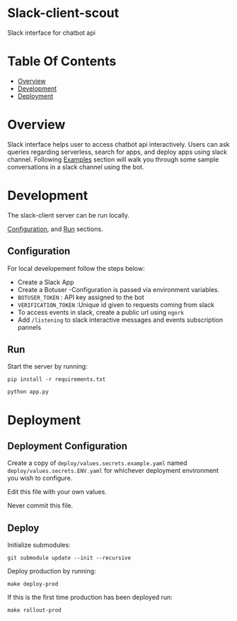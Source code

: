 # Slack-client-scout
Slack interface for chatbot api



# Table Of Contents
- [Overview](#overview)
- [Development](#development)
- [Deployment](#deployment)

# Overview
Slack interface helps user to access chatbot api interactively. Users can ask queries regarding serverless, search for apps, and deploy apps using slack channel.
Following [Examples](#examples) section will walk you through some sample conversations in a slack channel using the bot.
 
# Development
The slack-client server can be run locally.  

[Configuration](#configuration),
and [Run](#run) sections.

## Configuration
For local developement follow the steps below:
- Create a Slack App
- Create a Botuser
-Configuration is passed via environment variables.
- `BOTUSER_TOKEN` : API key assigned to the bot
- `VERIFICATION_TOKEN` :Unique id given to requests coming from slack
- To access events in slack, create a public url using `ngork`
- Add `/listening` to slack interactive messages and events subscription pannels

## Run
Start the server by running:

```
pip install -r requirements.txt
```

```
python app.py
```

# Deployment
## Deployment Configuration
Create a copy of `deploy/values.secrets.example.yaml` named 
`deploy/values.secrets.ENV.yaml` for whichever deployment environment you wish
to configure.

Edit this file with your own values.

Never commit this file.

## Deploy
Initialize submodules:

```
git submodule update --init --recursive
```

Deploy production by running:

```
make deploy-prod
```

If this is the first time production has been deployed run:

```
make rollout-prod
```

